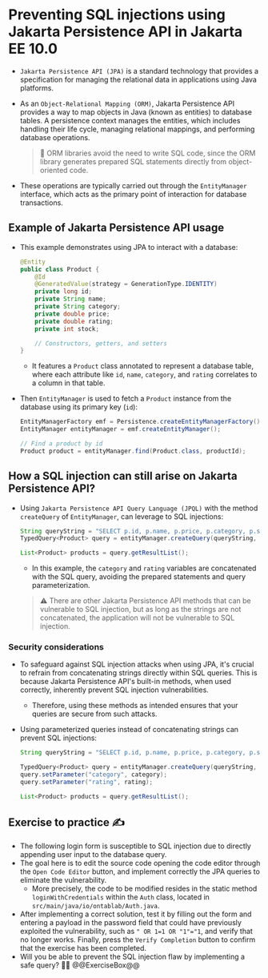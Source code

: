 # Preventing SQL injections using Jakarta Persistence API in Jakarta EE 10.0

* `Jakarta Persistence API (JPA)` is a standard technology that provides a specification for managing the relational data in applications using Java platforms.
* As an `Object-Relational Mapping (ORM)`, Jakarta Persistence API provides a way to map objects in Java (known as entities) to database tables. A persistence context manages the entities, which includes handling their life cycle, managing relational mappings, and performing database operations.

  > :older_man: ORM libraries avoid the need to write SQL code, since the ORM library generates prepared SQL statements directly from object-oriented code.

* These operations are typically carried out through the `EntityManager` interface, which acts as the primary point of interaction for database transactions.

## Example of Jakarta Persistence API usage

* This example demonstrates using JPA to interact with a database:

  ```java
  @Entity
  public class Product {
      @Id
      @GeneratedValue(strategy = GenerationType.IDENTITY)
      private long id;
      private String name;
      private String category;
      private double price;
      private double rating;
      private int stock;

      // Constructors, getters, and setters
  }
  ```

  * It features a `Product` class annotated to represent a database table, where each attribute like `id`, `name`, `category`, and `rating` correlates to a column in that table.
* Then `EntityManager` is used to fetch a `Product` instance from the database using its primary key (`id`):

  ```java
  EntityManagerFactory emf = Persistence.createEntityManagerFactory();
  EntityManager entityManager = emf.createEntityManager();
  
  // Find a product by id
  Product product = entityManager.find(Product.class, productId);
  ```

## How a SQL injection can still arise on Jakarta Persistence API?

* Using `Jakarta Persistence API Query Language (JPQL)` with the method `createQuery` of `EntityManager`, can leverage to SQL injections:

  ```java
  String queryString = "SELECT p.id, p.name, p.price, p.category, p.stock, p.rating FROM Product WHERE p.category = '" + category + " AND p.rating >= '" + rating + "'";
  TypedQuery<Product> query = entityManager.createQuery(queryString, Product.class);

  List<Product> products = query.getResultList();
  ```

  * In this example, the `category` and `rating` variables are concatenated with the SQL query, avoiding the prepared statements and query parameterization.

  > :warning: There are other Jakarta Persistence API methods that can be vulnerable to SQL injection, but as long as the strings are not concatenated, the application will not be vulnerable to SQL injection.

### Security considerations

* To safeguard against SQL injection attacks when using JPA, it's crucial to refrain from concatenating strings directly within SQL queries. This is because Jakarta Persistence API's built-in methods, when used correctly, inherently prevent SQL injection vulnerabilities.
  * Therefore, using these methods as intended ensures that your queries are secure from such attacks.
* Using parameterized queries instead of concatenating strings can prevent SQL injections:

  ```java
  String queryString = "SELECT p.id, p.name, p.price, p.category, p.stock, p.rating FROM Product WHERE p.category = :category AND p.rating >= :rating";
  
  TypedQuery<Product> query = entityManager.createQuery(queryString, Product.class);
  query.setParameter("category", category);
  query.setParameter("rating", rating);

  List<Product> products = query.getResultList();
  ```

## Exercise to practice :writing_hand:

* The following login form is susceptible to SQL injection due to directly appending user input to the database query.
* The goal here is to edit the source code opening the code editor through the `Open Code Editor` button, and implement correctly the JPA queries to eliminate the vulnerability.
  * More precisely, the code to be modified resides in the static method `loginWithCredentials` within the `Auth` class, located in `src/main/java/io/ontablab/Auth.java`.
* After implementing a correct solution, test it by filling out the form and entering a payload in the password field that could have previously exploited the vulnerability, such as `" OR 1=1 OR "1"="1`, and verify that no longer works. Finally, press the `Verify Completion` button to confirm that the exercise has been completed.
* Will you be able to prevent the SQL injection flaw by implementing a safe query? :slightly_smiling_face::muscle:
  @@ExerciseBox@@
